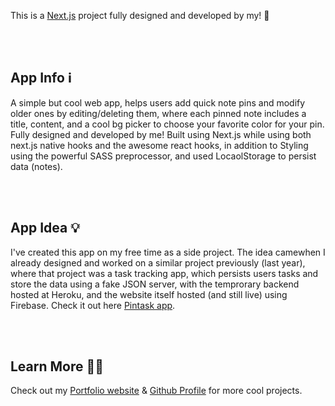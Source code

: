 This is a [Next.js](https://nextjs.org/) project fully designed and developed by my! 🥰

<br />
<br />

## App Info ℹ️

A simple but cool web app, helps users add quick note pins and modify older ones by editing/deleting them, where each pinned note includes a title, content, and a cool bg picker to choose your favorite color for your pin. Fully designed and developed by me! Built using Next.js while using both next.js native hooks and the awesome react hooks, in addition to Styling using the powerful SASS preprocessor, and used LocaolStorage to persist data (notes).

<br />
<br />

## App Idea 💡

I've created this app on my free time as a side project. The idea camewhen I already designed and worked on a similar project previously (last year), where that project was a task tracking app, which persists users tasks and store the data using a fake JSON server, with the temprorary backend hosted at Heroku, and the website itself hosted (and still live) using Firebase. Check it out here [Pintask app](https://pintask-46374.web.app/).

<br />
<br />

## Learn More 👨‍💻

Check out my [Portfolio website](https://iamshour.com) & [Github Profile](https://github.com/iamshour) for more cool projects.
